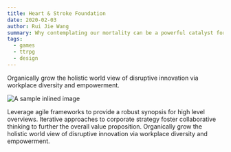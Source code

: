 ```yaml
---
title: Heart & Stroke Foundation
date: 2020-02-03
author: Rui Jie Wang
summary: Why contemplating our mortality can be a powerful catalyst for change
tags:
  - games
  - ttrpg
  - design
---
```

Organically grow the holistic world view of disruptive innovation via workplace diversity and empowerment.

![A sample inlined image](https://source.unsplash.com/random/600x400)

Leverage agile frameworks to provide a robust synopsis for high level overviews. Iterative approaches to corporate strategy foster collaborative thinking to further the overall value proposition. Organically grow the holistic world view of disruptive innovation via workplace diversity and empowerment.
